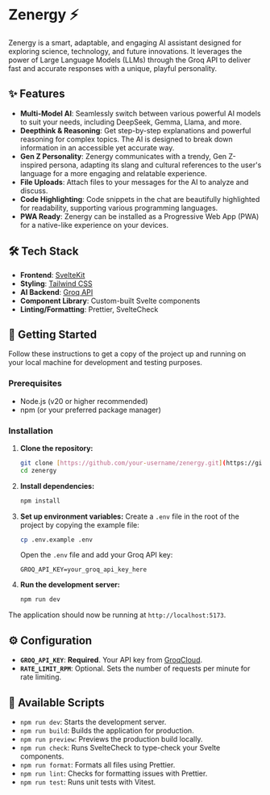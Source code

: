 # Zenergy ⚡️

Zenergy is a smart, adaptable, and engaging AI assistant designed for exploring science, technology, and future innovations. It leverages the power of Large Language Models (LLMs) through the Groq API to deliver fast and accurate responses with a unique, playful personality.

## ✨ Features

* **Multi-Model AI**: Seamlessly switch between various powerful AI models to suit your needs, including DeepSeek, Gemma, Llama, and more.
* **Deepthink & Reasoning**: Get step-by-step explanations and powerful reasoning for complex topics. The AI is designed to break down information in an accessible yet accurate way.
* **Gen Z Personality**: Zenergy communicates with a trendy, Gen Z-inspired persona, adapting its slang and cultural references to the user's language for a more engaging and relatable experience.
* **File Uploads**: Attach files to your messages for the AI to analyze and discuss.
* **Code Highlighting**: Code snippets in the chat are beautifully highlighted for readability, supporting various programming languages.
* **PWA Ready**: Zenergy can be installed as a Progressive Web App (PWA) for a native-like experience on your devices.

## 🛠️ Tech Stack

* **Frontend**: [SvelteKit](https://kit.svelte.dev/)
* **Styling**: [Tailwind CSS](https://tailwindcss.com/)
* **AI Backend**: [Groq API](https://groq.com/)
* **Component Library**: Custom-built Svelte components
* **Linting/Formatting**: Prettier, SvelteCheck

## 🚀 Getting Started

Follow these instructions to get a copy of the project up and running on your local machine for development and testing purposes.

### Prerequisites

* Node.js (v20 or higher recommended)
* npm (or your preferred package manager)

### Installation

1.  **Clone the repository:**
    ```bash
    git clone [https://github.com/your-username/zenergy.git](https://github.com/your-username/zenergy.git)
    cd zenergy
    ```

2.  **Install dependencies:**
    ```bash
    npm install
    ```

3.  **Set up environment variables:**
    Create a `.env` file in the root of the project by copying the example file:
    ```bash
    cp .env.example .env
    ```
    Open the `.env` file and add your Groq API key:
    ```
    GROQ_API_KEY=your_groq_api_key_here
    ```

4.  **Run the development server:**
    ```bash
    npm run dev
    ```

The application should now be running at `http://localhost:5173`.

## ⚙️ Configuration

* **`GROQ_API_KEY`**: **Required**. Your API key from [GroqCloud](https://console.groq.com/keys).
* **`RATE_LIMIT_RPM`**: Optional. Sets the number of requests per minute for rate limiting.

## 📜 Available Scripts

* `npm run dev`: Starts the development server.
* `npm run build`: Builds the application for production.
* `npm run preview`: Previews the production build locally.
* `npm run check`: Runs SvelteCheck to type-check your Svelte components.
* `npm run format`: Formats all files using Prettier.
* `npm run lint`: Checks for formatting issues with Prettier.
* `npm run test`: Runs unit tests with Vitest.